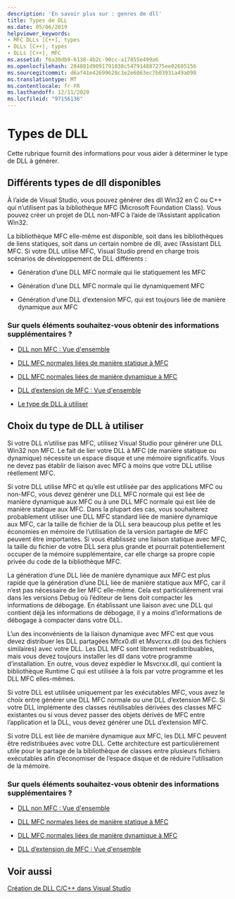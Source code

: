 ```yaml
---
description: 'En savoir plus sur : genres de dll'
title: Types de DLL
ms.date: 05/06/2019
helpviewer_keywords:
- MFC DLLs [C++], types
- DLLs [C++], types
- DLLs [C++], MFC
ms.assetid: f6a30db9-6138-4b2c-90cc-a17855e499a6
ms.openlocfilehash: 284881d9091791038c547914887275ee02605156
ms.sourcegitcommit: d6af41e42699628c3e2e6063ec7b03931a49a098
ms.translationtype: MT
ms.contentlocale: fr-FR
ms.lasthandoff: 12/11/2020
ms.locfileid: "97156136"
---
```

# <a name="kinds-of-dlls"></a>Types de DLL

Cette rubrique fournit des informations pour vous aider à déterminer le type de DLL à générer.

## <a name="different-kinds-of-dlls-available"></a><a name="_core_the_different_kinds_of_dlls_available_with_visual_c.2b2b"></a> Différents types de dll disponibles

À l’aide de Visual Studio, vous pouvez générer des dll Win32 en C ou C++ qui n’utilisent pas la bibliothèque MFC (Microsoft Foundation Class). Vous pouvez créer un projet de DLL non-MFC à l’aide de l’Assistant application Win32.

La bibliothèque MFC elle-même est disponible, soit dans les bibliothèques de liens statiques, soit dans un certain nombre de dll, avec l’Assistant DLL MFC. Si votre DLL utilise MFC, Visual Studio prend en charge trois scénarios de développement de DLL différents :

- Génération d’une DLL MFC normale qui lie statiquement les MFC

- Génération d’une DLL MFC normale qui lie dynamiquement MFC

- Génération d’une DLL d’extension MFC, qui est toujours liée de manière dynamique aux MFC

### <a name="what-do-you-want-to-know-more-about"></a>Sur quels éléments souhaitez-vous obtenir des informations supplémentaires ?

- [DLL non MFC : Vue d'ensemble](non-mfc-dlls-overview.md)

- [DLL MFC normales liées de manière statique à MFC](regular-dlls-statically-linked-to-mfc.md)

- [DLL MFC normales liées de manière dynamique à MFC](regular-dlls-dynamically-linked-to-mfc.md)

- [DLL d’extension de MFC : Vue d'ensemble](extension-dlls-overview.md)

- [Le type de DLL à utiliser](#_core_which_kind_of_dll_to_use)

## <a name="deciding-which-kind-of-dll-to-use"></a><a name="_core_which_kind_of_dll_to_use"></a> Choix du type de DLL à utiliser

Si votre DLL n’utilise pas MFC, utilisez Visual Studio pour générer une DLL Win32 non MFC. Le fait de lier votre DLL à MFC (de manière statique ou dynamique) nécessite un espace disque et une mémoire significatifs. Vous ne devez pas établir de liaison avec MFC à moins que votre DLL utilise réellement MFC.

Si votre DLL utilise MFC et qu’elle est utilisée par des applications MFC ou non-MFC, vous devez générer une DLL MFC normale qui est liée de manière dynamique aux MFC ou à une DLL MFC normale qui est liée de manière statique aux MFC. Dans la plupart des cas, vous souhaiterez probablement utiliser une DLL MFC standard liée de manière dynamique aux MFC, car la taille de fichier de la DLL sera beaucoup plus petite et les économies en mémoire de l’utilisation de la version partagée de MFC peuvent être importantes. Si vous établissez une liaison statique avec MFC, la taille du fichier de votre DLL sera plus grande et pourrait potentiellement occuper de la mémoire supplémentaire, car elle charge sa propre copie privée du code de la bibliothèque MFC.

La génération d’une DLL liée de manière dynamique aux MFC est plus rapide que la génération d’une DLL liée de manière statique aux MFC, car il n’est pas nécessaire de lier MFC elle-même. Cela est particulièrement vrai dans les versions Debug où l’éditeur de liens doit compacter les informations de débogage. En établissant une liaison avec une DLL qui contient déjà les informations de débogage, il y a moins d’informations de débogage à compacter dans votre DLL.

L’un des inconvénients de la liaison dynamique avec MFC est que vous devez distribuer les DLL partagées Mfcx0.dll et Msvcrxx.dll (ou des fichiers similaires) avec votre DLL. Les DLL MFC sont librement redistribuables, mais vous devez toujours installer les dll dans votre programme d’installation. En outre, vous devez expédier le Msvcrxx.dll, qui contient la bibliothèque Runtime C qui est utilisée à la fois par votre programme et les DLL MFC elles-mêmes.

Si votre DLL est utilisée uniquement par les exécutables MFC, vous avez le choix entre générer une DLL MFC normale ou une DLL d’extension MFC. Si votre DLL implémente des classes réutilisables dérivées des classes MFC existantes ou si vous devez passer des objets dérivés de MFC entre l’application et la DLL, vous devez générer une DLL d’extension MFC.

Si votre DLL est liée de manière dynamique aux MFC, les DLL MFC peuvent être redistribuées avec votre DLL. Cette architecture est particulièrement utile pour le partage de la bibliothèque de classes entre plusieurs fichiers exécutables afin d’économiser de l’espace disque et de réduire l’utilisation de la mémoire.

### <a name="what-do-you-want-to-know-more-about"></a>Sur quels éléments souhaitez-vous obtenir des informations supplémentaires ?

- [DLL non MFC : Vue d'ensemble](non-mfc-dlls-overview.md)

- [DLL MFC normales liées de manière statique à MFC](regular-dlls-statically-linked-to-mfc.md)

- [DLL MFC normales liées de manière dynamique à MFC](regular-dlls-dynamically-linked-to-mfc.md)

- [DLL d’extension de MFC : Vue d'ensemble](extension-dlls-overview.md)

## <a name="see-also"></a>Voir aussi

[Création de DLL C/C++ dans Visual Studio](dlls-in-visual-cpp.md)
